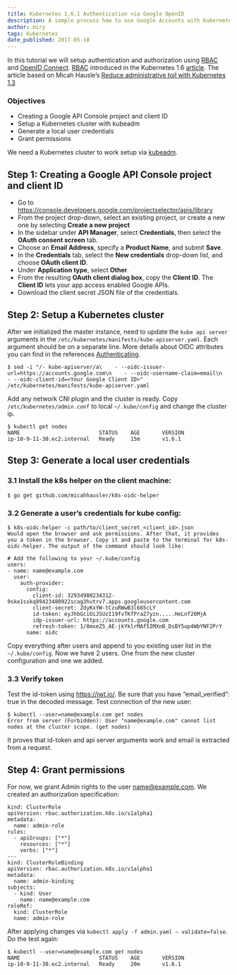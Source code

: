 ```yaml
---
title: Kubernetes 1.6.1 Authentication via Google OpenID
description: A sample process how to use Google Accounts with Kubernetes cluster with Role Based Access-Control (RBAC) authorization mode.
author: miry
tags: Kubernetes
date_published: 2017-05-10
---
```


In this tutorial we will setup authentication and authorization using [RBAC] and [OpenID Connect]. [RBAC] introduced in the Kubernetes 1.6 [article](http://blog.kubernetes.io/2017/04/rbac-support-in-kubernetes.html). The article based on Micah Hausle’s [Reduce administrative toil with Kubernetes 1.3](https://www.skuid.com/blog/reduce-administrative-toil-with-kubernetes-1-3/)

### Objectives
- Creating a Google API Console project and client ID
- Setup a Kubernetes cluster with kubeadm
- Generate a local user credentials
- Grant permissions

We need a Kubernetes cluster to work setup via [kubeadm].

## Step 1: Creating a Google API Console project and client ID
- Go to https://console.developers.google.com/projectselector/apis/library
- From the project drop-down, select an existing project, or create a new one by selecting **Create a new project**
- In the sidebar under **API Manager**, select **Credentials**, then select the **OAuth consent screen** tab.
- Choose an **Email Address**, specify a **Product Name**, and submit **Save**.
- In the **Credentials** tab, select the **New credentials** drop-down list, and choose **OAuth client ID**.
- Under **Application type**, select **Other**.
- From the resulting **OAuth client dialog box**, copy the **Client ID**. The **Client ID** lets your app access enabled Google APIs.
- Download the client secret JSON file of the credentials.

## Step 2: Setup a Kubernetes cluster
After we initialized the master instance, need to update the `kube api server` arguments in the `/etc/kubernetes/manifests/kube-apiserver.yaml`. Each argument should be on a separate line. More details about OIDC attributes you can find in the references [Authenticating](https://kubernetes.io/docs/admin/authentication/#option-1---oidc-authenticator).

```
$ sed -i "/- kube-apiserver/a\    - --oidc-issuer-url=https://accounts.google.com\n    - --oidc-username-claim=email\n    - --oidc-client-id=<Your Google Client ID>" /etc/kubernetes/manifests/kube-apiserver.yaml
```

Add any network CNI plugin and the cluster is ready. Copy `/etc/kubernetes/admin.conf` to local `~/.kube/config` and change the cluster ip.

```
$ kubectl get nodes
NAME                         STATUS    AGE       VERSION
ip-10-9-11-30.ec2.internal   Ready     15m       v1.6.1
```

## Step 3: Generate a local user credentials
### 3.1 Install the k8s helper on the client machine:

```
$ go get github.com/micahhausler/k8s-oidc-helper
```

### 3.2 Generate a user’s credentials for kube config:

```
$ k8s-oidc-helper -c path/to/client_secret_<client_id>.json
Would open the browser and ask permissions. After that, it provides you a token in the browser. Copy it and paste to the terminal for k8s-oidc-helper. The output of the command should look like:

# Add the following to your ~/.kube/config
users:
- name: name@example.com
  user:
    auth-provider:
      config:
        client-id: 32934980234312-9ske1sskq89423480922scag3hutrv7.apps.googleusercontent.com
        client-secret: ZdyKxYW-tCzuRWwB3l665cLY
        id-token: eyJhbGciOiJSUzI19fvTKfPraZ7yzn.....HeLnf26MjA
        idp-issuer-url: https://accounts.google.com
        refresh-token: 1/8mxeZ5_AE-jkYklrMAf5IMXnB_DsBY5up4WbYNF2PrY
      name: oidc
```

Copy everything after users and append to you existing user list in the `~/.kube/config`. Now we have 2 users. One from the new cluster configuration and one we added.

### 3.3 Verify token
Test the id-token using https://jwt.io/. Be sure that you have “email_verified”: true in the decoded message. Test connection of the new user:

```
$ kubectl --user=name@example.com get nodes
Error from server (Forbidden): User "name@example.com" cannot list nodes at the cluster scope. (get nodes)
```

It proves that id-token and api server arguments work and email is extracted from a request.

## Step 4: Grant permissions
For now, we grant Admin rights to the user name@example.com. We created an authorization specification:

```
kind: ClusterRole
apiVersion: rbac.authorization.k8s.io/v1alpha1
metadata:
  name: admin-role
rules:
  - apiGroups: ["*"]
    resources: ["*"]
    verbs: ["*"]
---
kind: ClusterRoleBinding
apiVersion: rbac.authorization.k8s.io/v1alpha1
metadata:
  name: admin-binding
subjects:
  - kind: User
    name: name@example.com
roleRef:
  kind: ClusterRole
  name: admin-role
```

After applying changes via `kubectl apply -f admin.yaml — validate=false`. Do the test again:

```
$ kubectl --user=name@example.com get nodes
NAME                         STATUS    AGE       VERSION
ip-10-9-11-30.ec2.internal   Ready     20m       v1.6.1
```

[RBAC]: https://en.wikipedia.org/wiki/Role-based_access_control
[OpenID Connect]: http://openid.net/connect/
[kubeadm]: https://kubernetes.io/docs/getting-started-guides/kubeadm/